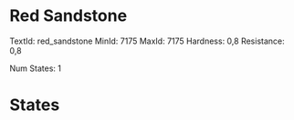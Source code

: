 # Red Sandstone
TextId: red_sandstone
MinId: 7175
MaxId: 7175
Hardness: 0,8
Resistance: 0,8

Num States: 1
# States
```

```